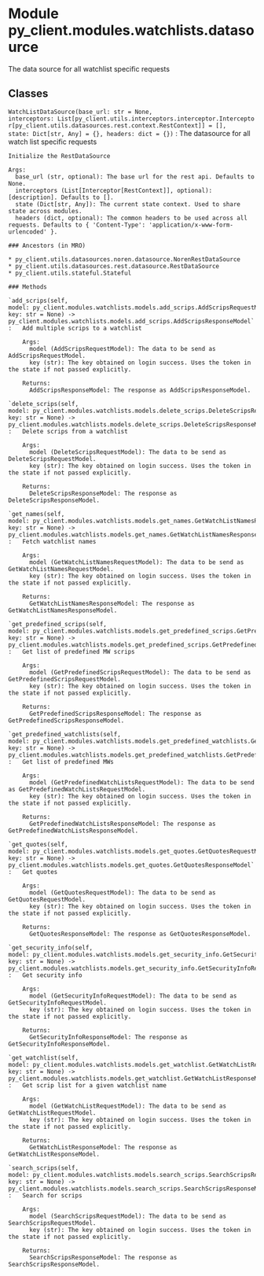Module py_client.modules.watchlists.datasource
==============================================
The data source for all watchlist specific requests

Classes
-------

`WatchListDataSource(base_url: str = None, interceptors: List[py_client.utils.interceptors.interceptor.Interceptor[py_client.utils.datasources.rest.context.RestContext]] = [], state: Dict[str, Any] = {}, headers: dict = {})`
:   The datasource for all watch list specific requests
    
    Initialize the RestDataSource
    
    Args:
      base_url (str, optional): The base url for the rest api. Defaults to None.
      interceptors (List[Interceptor[RestContext]], optional): [description]. Defaults to [].
      state (Dict[str, Any]): The current state context. Used to share state across modules.
      headers (dict, optional): The common headers to be used across all requests. Defaults to { 'Content-Type': 'application/x-www-form-urlencoded' }.

    ### Ancestors (in MRO)

    * py_client.utils.datasources.noren.datasource.NorenRestDataSource
    * py_client.utils.datasources.rest.datasource.RestDataSource
    * py_client.utils.stateful.Stateful

    ### Methods

    `add_scrips(self, model: py_client.modules.watchlists.models.add_scrips.AddScripsRequestModel, key: str = None) ‑> py_client.modules.watchlists.models.add_scrips.AddScripsResponseModel`
    :   Add multiple scrips to a watchlist
        
        Args:
          model (AddScripsRequestModel): The data to be send as AddScripsRequestModel.
          key (str): The key obtained on login success. Uses the token in the state if not passed explicitly.
        
        Returns:
          AddScripsResponseModel: The response as AddScripsResponseModel.

    `delete_scrips(self, model: py_client.modules.watchlists.models.delete_scrips.DeleteScripsRequestModel, key: str = None) ‑> py_client.modules.watchlists.models.delete_scrips.DeleteScripsResponseModel`
    :   Delete scrips from a watchlist
        
        Args:
          model (DeleteScripsRequestModel): The data to be send as DeleteScripsRequestModel.
          key (str): The key obtained on login success. Uses the token in the state if not passed explicitly.
        
        Returns:
          DeleteScripsResponseModel: The response as DeleteScripsResponseModel.

    `get_names(self, model: py_client.modules.watchlists.models.get_names.GetWatchListNamesRequestModel, key: str = None) ‑> py_client.modules.watchlists.models.get_names.GetWatchListNamesResponseModel`
    :   Fetch watchlist names
        
        Args:
          model (GetWatchListNamesRequestModel): The data to be send as GetWatchListNamesRequestModel.
          key (str): The key obtained on login success. Uses the token in the state if not passed explicitly.
        
        Returns:
          GetWatchListNamesResponseModel: The response as GetWatchListNamesResponseModel.

    `get_predefined_scrips(self, model: py_client.modules.watchlists.models.get_predefined_scrips.GetPredefinedScripsRequestModel, key: str = None) ‑> py_client.modules.watchlists.models.get_predefined_scrips.GetPredefinedScripsResponseModel`
    :   Get list of predefined MW scrips
        
        Args:
          model (GetPredefinedScripsRequestModel): The data to be send as GetPredefinedScripsRequestModel.
          key (str): The key obtained on login success. Uses the token in the state if not passed explicitly.
        
        Returns:
          GetPredefinedScripsResponseModel: The response as GetPredefinedScripsResponseModel.

    `get_predefined_watchlists(self, model: py_client.modules.watchlists.models.get_predefined_watchlists.GetPredefinedWatchListsRequestModel, key: str = None) ‑> py_client.modules.watchlists.models.get_predefined_watchlists.GetPredefinedWatchListsResponseModel`
    :   Get list of predefined MWs
        
        Args:
          model (GetPredefinedWatchListsRequestModel): The data to be send as GetPredefinedWatchListsRequestModel.
          key (str): The key obtained on login success. Uses the token in the state if not passed explicitly.
        
        Returns:
          GetPredefinedWatchListsResponseModel: The response as GetPredefinedWatchListsResponseModel.

    `get_quotes(self, model: py_client.modules.watchlists.models.get_quotes.GetQuotesRequestModel, key: str = None) ‑> py_client.modules.watchlists.models.get_quotes.GetQuotesResponseModel`
    :   Get quotes
        
        Args:
          model (GetQuotesRequestModel): The data to be send as GetQuotesRequestModel.
          key (str): The key obtained on login success. Uses the token in the state if not passed explicitly.
        
        Returns:
          GetQuotesResponseModel: The response as GetQuotesResponseModel.

    `get_security_info(self, model: py_client.modules.watchlists.models.get_security_info.GetSecurityInfoRequestModel, key: str = None) ‑> py_client.modules.watchlists.models.get_security_info.GetSecurityInfoResponseModel`
    :   Get security info
        
        Args:
          model (GetSecurityInfoRequestModel): The data to be send as GetSecurityInfoRequestModel.
          key (str): The key obtained on login success. Uses the token in the state if not passed explicitly.
        
        Returns:
          GetSecurityInfoResponseModel: The response as GetSecurityInfoResponseModel.

    `get_watchlist(self, model: py_client.modules.watchlists.models.get_watchlist.GetWatchListRequestModel, key: str = None) ‑> py_client.modules.watchlists.models.get_watchlist.GetWatchListResponseModel`
    :   Get scrip list for a given watchlist name
        
        Args:
          model (GetWatchListRequestModel): The data to be send as GetWatchListRequestModel.
          key (str): The key obtained on login success. Uses the token in the state if not passed explicitly.
        
        Returns:
          GetWatchListResponseModel: The response as GetWatchListResponseModel.

    `search_scrips(self, model: py_client.modules.watchlists.models.search_scrips.SearchScripsRequestModel, key: str = None) ‑> py_client.modules.watchlists.models.search_scrips.SearchScripsResponseModel`
    :   Search for scrips
        
        Args:
          model (SearchScripsRequestModel): The data to be send as SearchScripsRequestModel.
          key (str): The key obtained on login success. Uses the token in the state if not passed explicitly.
        
        Returns:
          SearchScripsResponseModel: The response as SearchScripsResponseModel.